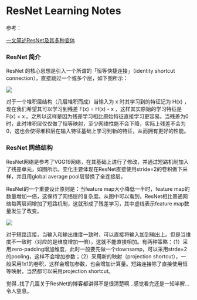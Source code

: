 ResNet Learning Notes
==============

参考：

[一文简述ResNet及其多种变体](https://www.jiqizhixin.com/articles/042201)

### ResNet 简介

ResNet 的核心思想是引入一个所谓的「恒等快捷连接」（identity shortcut connection），直接跳过一个或多个层，如下图所示：

![](https://image.jiqizhixin.com/uploads/editor/4136d82a-72ea-4418-983f-c010a454f8f2/1524374872536.jpg)

对于一个堆积层结构（几层堆积而成）当输入为 x 时其学习到的特征记为 H(x) ，现在我们希望其可以学习到残差 F(x) = H(x) - x ，这样其实原始的学习特征是 F(x) + x 。之所以这样是因为残差学习相比原始特征直接学习更容易。当残差为0时，此时堆积层仅仅做了恒等映射，至少网络性能不会下降，实际上残差不会为0，这也会使得堆积层在输入特征基础上学习到新的特征，从而拥有更好的性能。

### ResNet 网络结构

ResNet网络是参考了VGG19网络，在其基础上进行了修改，并通过短路机制加入了残差单元，如图所示。变化主要体现在ResNet直接使用stride=2的卷积做下采样，并且用global average pool层替换了全连接层。

ResNet的一个重要设计原则是：当feature map大小降低一半时，feature map的数量增加一倍，这保持了网络层的复杂度。从图中可以看到，ResNet相比普通网络每两层间增加了短路机制，这就形成了残差学习，其中虚线表示feature map数量发生了改变。

![](https://pic2.zhimg.com/80/v2-7cb9c03871ab1faa7ca23199ac403bd9_hd.jpg)

对于短路连接，当输入和输出维度一致时，可以直接将输入加到输出上。但是当维度不一致时（对应的是维度增加一倍），这就不能直接相加。有两种策略：（1）采用zero-padding增加维度，此时一般要先做一个downsamp，可以采用strde=2的pooling，这样不会增加参数；（2）采用新的映射（projection shortcut），一般采用1x1的卷积，这样会增加参数，也会增加计算量。短路连接除了直接使用恒等映射，当然都可以采用projection shortcut。

觉得..找了几篇关于ResNet的博客都讲得不是很清楚啊...感觉看完还是一知半解...令人窒息。
